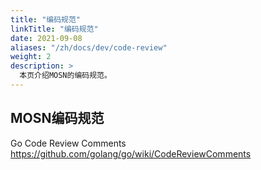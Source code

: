 ```yaml
---
title: "编码规范"
linkTitle: "编码规范"
date: 2021-09-08
aliases: "/zh/docs/dev/code-review"
weight: 2
description: >
  本页介绍MOSN的编码规范。
---
```


## MOSN编码规范
Go Code Review Comments https://github.com/golang/go/wiki/CodeReviewComments
